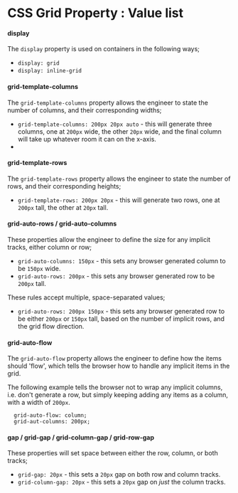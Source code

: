 # CSS Grid Property : Value list

#### display

The `display` property is used on containers in the following ways;

- `display: grid`
- `display: inline-grid`

#### grid-template-columns

The `grid-template-columns` property allows the engineer to state the number of columns, and their corresponding widths;

- `grid-template-columns: 200px 20px auto` - this will generate three columns, one at `200px` wide, the other `20px` wide, and the final column will take up whatever room it can on the x-axis.
-

#### grid-template-rows

The `grid-template-rows` property allows the engineer to state the number of rows, and their corresponding heights;

- `grid-template-rows: 200px 20px` - this will generate two rows, one at `200px` tall, the other at `20px` tall.

#### grid-auto-rows / grid-auto-columns

These properties allow the engineer to define the size for any implicit tracks, either column or row;

- `grid-auto-columns: 150px` - this sets any browser generated column to be `150px` wide.
- `grid-auto-rows: 200px` - this sets any browser generated row to be `200px` tall.

These rules accept multiple, space-separated values;

- `grid-auto-rows: 200px 150px` - this sets any browser generated row to be either `200px` or `150px` tall, based on the number of implicit rows, and the grid flow direction.

#### grid-auto-flow

The `grid-auto-flow` property allows the engineer to define how the items should 'flow', which tells the browser how to handle any implicit items in the grid.

The following example tells the browser not to wrap any implicit columns, i.e. don't generate a row, but simply keeping adding any items as a column, with a width of `200px`.

```
  grid-auto-flow: column;
  grid-aut-columns: 200px;
```

#### gap / grid-gap / grid-column-gap / grid-row-gap

These properties will set space between either the row, column, or both tracks;

- `grid-gap: 20px` - this sets a `20px` gap on both row and column tracks.
- `grid-column-gap: 20px` - this sets a `20px` gap on _just_ the column tracks.
